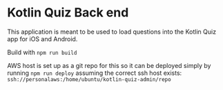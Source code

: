 # Kotlin Quiz Back end

This application is meant to be used to load questions into the Kotlin Quiz app for iOS and Android.

Build with `npm run build`

AWS host is set up as a git repo for this so it can be deployed simply by running `npm run deploy` assuming the correct ssh host exists: `ssh://personalaws:/home/ubuntu/kotlin-quiz-admin/repo`